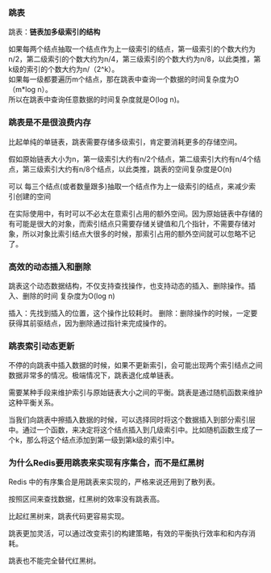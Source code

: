 ### 跳表

跳表：**链表加多级索引的结构**

如果每两个结点抽取一个结点作为上一级索引的结点，第一级索引的个数大约为n/2，第二级索引的个数大约为n/4，第三级索引的个数大约为n/8，以此类推，第k级的索引的个数大约为n/（2^k）。</br>
如果每一级都要遍历m个结点，那在跳表中查询一个数据的时间复杂度为O（m*log n）。</br>
所以在跳表中查询任意数据的时间复杂度就是O(log n)。

### 跳表是不是很浪费内存

比起单纯的单链表，跳表需要存储多级索引，肯定要消耗更多的存储空间。

假如原始链表大小为n，第一级索引大约有n/2个结点，第二级索引大约有n/4个结点，第三级索引大约有n/8个结点，以此类推，跳表的空间复杂度是O(n)

可以 每三个结点(或者数量跟多)抽取一个结点作为上一级索引的结点，来减少索引创建的空间

在实际使用中，有时可以不必太在意索引占用的额外空间。因为原始链表中存储的有可能是很大的对象，而索引结点只需要存储关键值和几个指针，不需要存储对象，所以对象比索引结点大很多的时候，那索引占用的额外空间就可以忽略不记了。

### 高效的动态插入和删除

跳表这个动态数据结构，不仅支持查找操作，也支持动态的插入、删除操作。插入、删除的时间 复杂度为O(log n)

插入：先找到插入的位置，这个操作比较耗时。
删除：删除操作的时候，一定要获得其前驱结点，因为删除通过指针来完成操作的。

### 跳表索引动态更新

不停的向跳表中插入数据的时候，如果不更新索引，会可能出现两个索引结点之间数据非常多的情况。极端情况下，跳表退化成单链表。

需要某种手段来维护索引与原始链表大小之间的平衡。跳表是通过随机函数来维护这种平衡关系。

当我们向跳表中擦插入数据的时候，可以选择同时将这个数据插入到部分索引层中。通过一个函数，来决定将这个结点插入到几级索引中。比如随机函数生成了一个k，那么将这个结点添加到第一级到第k级的索引中。

### 为什么Redis要用跳表来实现有序集合，而不是红黑树

Redis 中的有序集合是用跳表来实现的，严格来说还用到了散列表。

按照区间来查找数据，红黑树的效率没有跳表高。

比起红黑树来，跳表代码更容易实现。

跳表更加灵活，可以通过改变索引的构建策略，有效的平衡执行效率和和内存消耗。

跳表也不能完全替代红黑树。



